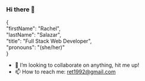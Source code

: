 ### Hi there 👋

{ <br/>
"firstName": "Rachel", <br/>
"lastName": "Salazar", <br/>
"title": "Full Stack Web Developer", <br/>
"pronouns": "(she/her)" <br/>
}

- 👯  I’m looking to collaborate on anything, hit me up!
- 📫  How to reach me: ret1992@gmail.com
